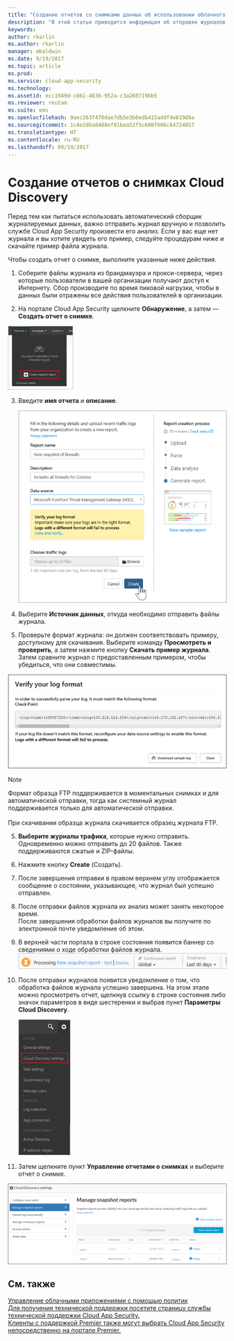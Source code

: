 ```yaml
---
title: "Создание отчетов со снимками данных об использовании облачного приложения Cloud Discovery | Microsoft Docs"
description: "В этой статье приводится информация об отправке журналов вручную для создания отчета о снимке приложений Cloud Discovery."
keywords: 
author: rkarlin
ms.author: rkarlin
manager: mbaldwin
ms.date: 9/19/2017
ms.topic: article
ms.prod: 
ms.service: cloud-app-security
ms.technology: 
ms.assetid: ecc1949d-c861-4636-952a-c3a260719bb5
ms.reviewer: reutam
ms.suite: ems
ms.openlocfilehash: 9aec263f470dae7db5e3b6edb415addf4e619d8a
ms.sourcegitcommit: 1c4e2d6a8488ef01bea52f5c600f606c84724857
ms.translationtype: HT
ms.contentlocale: ru-RU
ms.lasthandoff: 09/19/2017
---
```

# <a name="create-snapshot-cloud-discovery-reports"></a>Создание отчетов о снимках Cloud Discovery
Перед тем как пытаться использовать автоматический сборщик журналируемых данных, важно отправить журнал вручную и позволить службе Cloud App Security произвести его анализ.
Если у вас еще нет журнала и вы хотите увидеть его пример, следуйте процедурам ниже и скачайте пример файла журнала.


Чтобы создать отчет о снимке, выполните указанные ниже действия.
  
1.  Соберите файлы журнала из брандмауэра и прокси-сервера, через которые пользователи в вашей организации получают доступ к Интернету. Сбор производите по время пиковой нагрузки, чтобы в данных были отражены все действия пользователей в организации.  
  
2.  На портале Cloud App Security щелкните **Обнаружение**, а затем — **Создать отчет о снимке**.  
  
   ![Создание отчета о снимке](./media/create-new-snapshot-report.png)
     
3.  Введите **имя отчета** и **описание**.
  
     ![Новый отчет о снимке](./media/new-snapshot-report.png) 

4.  Выберите **Источник данных**, откуда необходимо отправить файлы журнала.  
  
5. Проверьте формат журнала: он должен соответствовать примеру, доступному для скачивания. Выберите команду **Просмотреть и проверить**, а затем нажмите кнопку **Скачать пример журнала**. Затем сравните журнал с предоставленным примером, чтобы убедиться, что они совместимы. 

 ![Проверка формата журнала](./media/cloud-discovery-snapshot-verify.png)  

  > [!NOTE]
  > Формат образца FTP поддерживается в моментальных снимках и для автоматической отправки, тогда как системный журнал поддерживается только для автоматической отправки.<br></br>
При скачивании образца журнала скачивается образец журнала FTP.


5.  **Выберите журналы трафика**, которые нужно отправить. Одновременно можно отправить до 20 файлов. Также поддерживаются сжатые и ZIP-файлы.  
  
6.  Нажмите кнопку **Create** (Создать).  

7.  После завершения отправки в правом верхнем углу отображается сообщение о состоянии, указывающее, что журнал был успешно отправлен.  
  
8.  После отправки файлов журнала их анализ может занять некоторое время.  
После завершения обработки файлов журналов вы получите по электронной почте уведомление об этом. 
  
9. В верхней части портала в строке состояния появится баннер со сведениями о ходе обработки файлов журнала.  
![строка меню с сообщением об обработке файлов журнала](./media/processing-log-file-menu-bar.png) 
   
10. После отправки журналов появится уведомление о том, что обработка файлов журнала успешно завершена. На этом этапе можно просмотреть отчет, щелкнув ссылку в строке состояния либо значок параметров в виде шестеренки и выбрав пункт **Параметры Cloud Discovery**.   
  
     ![Вкладка параметров обнаружения](./media/discovery-settings-tab.png)
11. Затем щелкните пункт **Управление отчетами о снимках** и выберите отчет о снимке.
 
![Управление отчетами о моментальных снимках](./media/snapshot-report-managment.png)

  
      
## <a name="see-also"></a>См. также  
[Управление облачными приложениями с помощью политик](control-cloud-apps-with-policies.md)   
[Для получения технической поддержки посетите страницу службы технической поддержки Cloud App Security.](http://support.microsoft.com/oas/default.aspx?prid=16031)   
[Клиенты с поддержкой Premier также могут выбрать Cloud App Security непосредственно на портале Premier.](https://premier.microsoft.com/)  
    
      
  